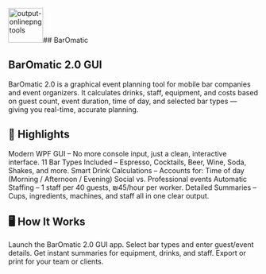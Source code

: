<img width="70" height="70" alt="output-onlinepngtools" src="https://github.com/user-attachments/assets/93304cd1-9977-4b7a-84d1-72e1f72604c5" />## BarOmatic

## BarOmatic 2.0 GUI
BarOmatic 2.0 is a graphical event planning tool for mobile bar companies and event organizers.
It calculates drinks, staff, equipment, and costs based on guest count, event duration, time of day, and selected bar types — giving you real-time, accurate planning.

## 🚀 Highlights
Modern WPF GUI – No more console input, just a clean, interactive interface.
11 Bar Types Included – Espresso, Cocktails, Beer, Wine, Soda, Shakes, and more.
Smart Drink Calculations – Accounts for:
Time of day (Morning / Afternoon / Evening)
Social vs. Professional events
Automatic Staffing – 1 staff per 40 guests, ₪45/hour per worker.
Detailed Summaries – Cups, ingredients, machines, and staff all in one clear output.

## 🖥 How It Works
Launch the BarOmatic 2.0 GUI app.
Select bar types and enter guest/event details.
Get instant summaries for equipment, drinks, and staff.
Export or print for your team or clients.


